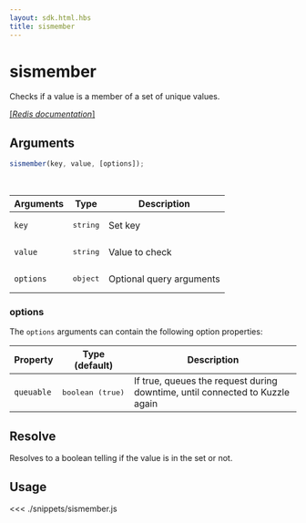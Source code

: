 ```yaml
---
layout: sdk.html.hbs
title: sismember
---
```


# sismember

Checks if a value is a member of a set of unique values.

[[_Redis documentation_]](https://redis.io/commands/sismember)

## Arguments

```js
sismember(key, value, [options]);
```

<br/>

| Arguments | Type              | Description              |
| --------- | ----------------- | ------------------------ |
| `key`     | <pre>string</pre> | Set key                  |
| `value`   | <pre>string</pre> | Value to check           |
| `options` | <pre>object</pre> | Optional query arguments |

### options

The `options` arguments can contain the following option properties:

| Property   | Type (default)            | Description                                                                  |
| ---------- | ------------------------- | ---------------------------------------------------------------------------- |
| `queuable` | <pre>boolean (true)</pre> | If true, queues the request during downtime, until connected to Kuzzle again |

## Resolve

Resolves to a boolean telling if the value is in the set or not.

## Usage

<<< ./snippets/sismember.js
